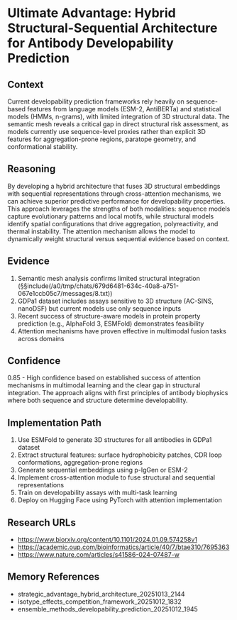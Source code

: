 # Ultimate Advantage: Hybrid Structural-Sequential Architecture for Antibody Developability Prediction

## Context
Current developability prediction frameworks rely heavily on sequence-based features from language models (ESM-2, AntiBERTa) and statistical models (HMMs, n-grams), with limited integration of 3D structural data. The semantic mesh reveals a critical gap in direct structural risk assessment, as models currently use sequence-level proxies rather than explicit 3D features for aggregation-prone regions, paratope geometry, and conformational stability.

## Reasoning
By developing a hybrid architecture that fuses 3D structural embeddings with sequential representations through cross-attention mechanisms, we can achieve superior predictive performance for developability properties. This approach leverages the strengths of both modalities: sequence models capture evolutionary patterns and local motifs, while structural models identify spatial configurations that drive aggregation, polyreactivity, and thermal instability. The attention mechanism allows the model to dynamically weight structural versus sequential evidence based on context.

## Evidence
1. Semantic mesh analysis confirms limited structural integration (§§include(/a0/tmp/chats/679d6481-634c-40a8-a751-067e1ccb05c7/messages/8.txt))
2. GDPa1 dataset includes assays sensitive to 3D structure (AC-SINS, nanoDSF) but current models use only sequence inputs
3. Recent success of structure-aware models in protein property prediction (e.g., AlphaFold 3, ESMFold) demonstrates feasibility
4. Attention mechanisms have proven effective in multimodal fusion tasks across domains

## Confidence
0.85 - High confidence based on established success of attention mechanisms in multimodal learning and the clear gap in structural integration. The approach aligns with first principles of antibody biophysics where both sequence and structure determine developability.

## Implementation Path
1. Use ESMFold to generate 3D structures for all antibodies in GDPa1 dataset
2. Extract structural features: surface hydrophobicity patches, CDR loop conformations, aggregation-prone regions
3. Generate sequential embeddings using p-IgGen or ESM-2
4. Implement cross-attention module to fuse structural and sequential representations
5. Train on developability assays with multi-task learning
6. Deploy on Hugging Face using PyTorch with attention implementation

## Research URLs
- https://www.biorxiv.org/content/10.1101/2024.01.09.574258v1
- https://academic.oup.com/bioinformatics/article/40/7/btae310/7695363
- https://www.nature.com/articles/s41586-024-07487-w

## Memory References
- strategic_advantage_hybrid_architecture_20251013_2144
- isotype_effects_competition_framework_20251012_1832
- ensemble_methods_developability_prediction_20251012_1945